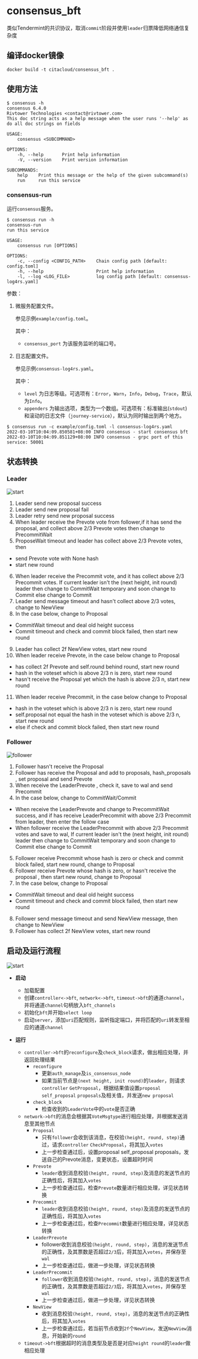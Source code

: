# consensus_bft
类似Tendermint的共识协议，取消`commit`阶段并使用`leader`归票降低网络通信复杂度

## 编译docker镜像
```
docker build -t citacloud/consensus_bft .   
```

## 使用方法

```
$ consensus -h       
consensus 6.4.0
Rivtower Technologies <contact@rivtower.com>
This doc string acts as a help message when the user runs '--help' as do all doc strings on fields

USAGE:
    consensus <SUBCOMMAND>

OPTIONS:
    -h, --help       Print help information
    -V, --version    Print version information

SUBCOMMANDS:
    help    Print this message or the help of the given subcommand(s)
    run     run this service
```

### consensus-run

运行`consensus`服务。

```
$ consensus run -h
consensus-run 
run this service

USAGE:
    consensus run [OPTIONS]

OPTIONS:
    -c, --config <CONFIG_PATH>    Chain config path [default: config.toml]
    -h, --help                    Print help information
    -l, --log <LOG_FILE>          log config path [default: consensus-log4rs.yaml]

```

参数：
1. 微服务配置文件。

   参见示例`example/config.toml`。

   其中：
    * `consensus_port` 为该服务监听的端口号。
2. 日志配置文件。

   参见示例`consensus-log4rs.yaml`。

   其中：

    * `level` 为日志等级。可选项有：`Error`，`Warn`，`Info`，`Debug`，`Trace`，默认为`Info`。
    * `appenders` 为输出选项，类型为一个数组。可选项有：标准输出(`stdout`)和滚动的日志文件（`journey-service`），默认为同时输出到两个地方。

```
$ consensus run -c example/config.toml -l consensus-log4rs.yaml
2022-03-10T10:04:09.850581+08:00 INFO consensus - start consensus bft
2022-03-10T10:04:09.851129+08:00 INFO consensus - grpc port of this service: 50001
```


## 状态转换
### Leader
![start](img/leader.png)

1. Leader send new proposal success
2. Leader send new proposal fail
3. Leader retry send new proposal success
4. When leader receive the Prevote vote from follower,if it has send the proposal, and collect above 2/3 Prevote votes then change to PrecommitWait
5. ProposeWait timeout and leader has collect above 2/3 Prevote votes, then
- send Prevote vote with None hash
- start new round
6. When leader receive the Precommit vote, and it has collect above 2/3 Precommit votes.
   If current leader isn't the (next height, init round) leader then change to CommitWait temporary and soon change to Commit else change to Commit
7. Leader send message timeout and hasn't collect above 2/3 votes, change to NewView
8. In the case below, change to Proposal
- CommitWait timeout and deal old height success
- Commit timeout and check and commit block failed, then start new round
9. Leader has collect 2f NewView votes, start new round
10. When leader receive Prevote, in the case below change to Proposal
- has collect 2f Prevote and self.round behind round, start new round
- hash in the voteset which is above 2/3 n is zero, start new round
- hasn't receive the Proposal yet which the hash is above 2/3 n, start new round
11. When leader receive Precommit, in the case below change to Proposal
- hash in the voteset which is above 2/3 n is zero, start new round
- self.proposal not equal the hash in the voteset which is above 2/3 n, start new round
- else if check and commit block failed, then start new round

### Follower
![follower](img/follower.png)
1. Follower hasn't receive the Proposal
2. Follower has receive the Proposal and add to proposals, hash_proposals , set proposal and send Prevote
3. When receive the LeaderPrevote , check it, save to wal and send Precommit
4. In the case below, change to CommitWait/Commit
- When receive the LeaderPrevote and change to PrecommitWait success, and if has receive LeaderPrecommit with above 2/3 Precommit from leader, then enter the follow case
- When follower receive the LeaderPrecommit with above 2/3 Precommit votes and save to wal, If current leader isn't the (next height, init round) leader then change to CommitWait temporary and soon change to Commit else change to Commit
5. Follower receive Precommit whose hash is zero or check and commit block failed, start new round, change to Proposal
6. Follower receive Prevote whose hash is zero, or hasn't receive the proposal , then start new round, change to Proposal
7. In the case below, change to Proposal
- CommitWait timeout and deal old height success
- Commit timeout and check and commit block failed, then start new round
8. Follower send message timeout and send NewView message, then change to NewView
9. Follower has collect 2f NewView votes, start new round

## 启动及运行流程
![start](img/start.png)

- **启动**
    - 加载配置
    - 创建`controller<->bft`, `network<->bft`, `timeout->bft`的通道`channel`，并将通道`channel`句柄放入`bft_channels`
    - 初始化`bft`并开始`select loop`
    - 启动`server`，添加`uri`匹配规则，监听指定端口，并将匹配的`uri`转发至相应的通道`channel`

- **运行**
    - `controller->bft`的`reconfigure`及`check_block`请求，做出相应处理，并返回处理结果
        - `reconfigure`
            - 更新`auth_manage`及`is_consensus_node`
            - 如果当前节点是`(next height, init round)`的`leader`，则请求`controller` `GetProposal`，根据结果值设置`proposal` `self_proposal` `proposals`及相关值，并发送`new proposal`
        - `check_block`
            - 检查收到的`LeaderVote`中的`vote`是否正确
    - `network->bft`的消息会根据其`VoteMsgtype`进行相应处理，并根据发送消息至其他节点
        - `Proposal`
            - 只有`follower`会收到该消息，在校验`(height, round, step)`通过，请求`controller` `CheckProposal`，将其加入`votes`
            - 上一步检查通过后，设置proposal self_proposal proposals，发送自己的Prevote消息，变更状态，设置超时时间
        - `Prevote`
            - `leader`收到消息校验`(height, round, step)`及消息的发送节点的正确性后，将其加入`votes`
            - 上一步检查通过后，检查`Prevote`数量进行相应处理，详见状态转换
        - `Precommit`
            - `leader`收到消息校验`(height, round, step)`及消息的发送节点的正确性后，将其加入`votes`
            - 上一步检查通过后，检查`Precommit`数量进行相应处理，详见状态转换
        - `LeaderPrevote`
            - follower收到消息校验`(height, round, step)`，消息的发送节点的正确性，及其票数是否超过`2/3`后，将其加入`votes`，并保存至`wal`
            - 上一步检查通过后，做进一步处理，详见状态转换
        - `LeaderPrecommit`
            - `follower`收到消息校验`(height, round, step)`，消息的发送节点的正确性，及其票数是否超过`2/3`后，将其加入`votes`，并保存至`wal`
            - 上一步检查通过后，做进一步处理，详见状态转换
        - `NewView`
            - 收到消息校验`(height, round, step)`，消息的发送节点的正确性后，将其加入`votes`
            - 上一步检查通过后，若当前节点收到`2f`个`NewView`，发送`NewView`消息，开始新的`round`
    - `timeout->bft`根据超时的消息类型及是否是对应`height round`的`leader`做相应处理
    
